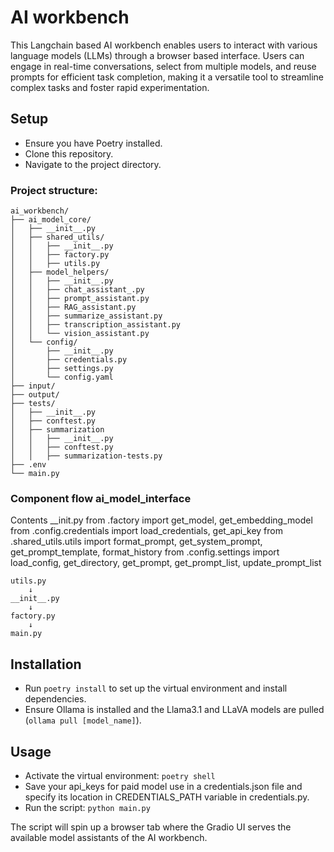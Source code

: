 # AI workbench 

This Langchain based AI workbench enables users to interact with various language models (LLMs) through a browser based interface. Users can engage in real-time conversations, select from multiple models, and reuse prompts for efficient task completion, making it a versatile tool to streamline complex tasks and foster rapid experimentation.

## Setup

- Ensure you have Poetry installed.
- Clone this repository.
- Navigate to the project directory.

### Project structure:
```
ai_workbench/
├── ai_model_core/
│   ├── __init__.py
│   ├── shared_utils/
│   │   ├── __init__.py
│   │   ├── factory.py
│   │   ├── utils.py
│   ├── model_helpers/
│   │   ├── __init__.py
│   │   ├── chat_assistant_.py
│   │   ├── prompt_assistant.py
│   │   ├── RAG_assistant.py
│   │   ├── summarize_assistant.py
│   │   ├── transcription_assistant.py
│   │   └── vision_assistant.py
│   └── config/
│       ├── __init__.py
│       ├── credentials.py
│       ├── settings.py
│       └── config.yaml
├── input/
├── output/
├── tests/
│   ├── __init__.py
│   ├── conftest.py
│   ├── summarization
│   │   ├── __init__.py
│   │   ├── conftest.py
│   │   ├── summarization-tests.py
├── .env
└── main.py
```
### Component flow ai_model_interface
Contents __init.py
from .factory import get_model, get_embedding_model
from .config.credentials import load_credentials, get_api_key
from .shared_utils.utils import format_prompt, get_system_prompt, get_prompt_template, format_history
from .config.settings import load_config, get_directory, get_prompt, get_prompt_list, update_prompt_list
```
utils.py
    ↓
__init__.py
    ↓
factory.py
    ↓
main.py
```

## Installation

- Run `poetry install` to set up the virtual environment and install dependencies.
- Ensure Ollama is installed and the Llama3.1 and LLaVA models are pulled (`ollama pull [model_name]`).

## Usage

- Activate the virtual environment: `poetry shell`
- Save your api_keys for paid model use in a credentials.json file and specify its location in CREDENTIALS_PATH variable in credentials.py.
- Run the script: `python main.py`

The script will spin up a browser tab where the Gradio UI serves the available model assistants of the AI workbench.